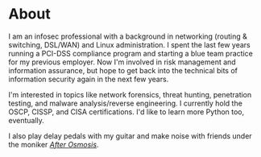 # About


I am an infosec professional with a background in networking (routing & switching, DSL/WAN) and Linux administration. I spent the last few years running a PCI-DSS compliance program and starting a blue team practice for my previous employer. Now I'm involved in risk management and information assurance, but hope to get back into the technical bits of information security again in the next few years.

I'm interested in topics like network forensics, threat hunting, penetration testing, and malware analysis/reverse engineering.  I currently hold the OSCP, CISSP, and CISA certifications. I'd like to learn more Python too, eventually.

I also play delay pedals with my guitar and make noise with friends under the moniker [_After Osmosis_](https://afterosmosis.bandcamp.com).

